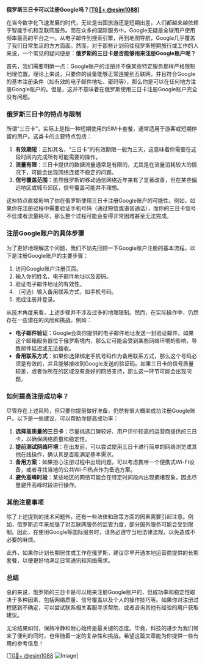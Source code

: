 **俄罗斯三日卡可以注册Google吗？[[TG💪+ @esim1088](https://t.me/s/esim1088)]**

在当今数字化飞速发展的时代，无论是出国旅游还是短期出差，人们都越来越依赖于智能手机和互联网服务。而在众多的国际服务中，Google无疑是全球用户使用频率最高的平台之一。从电子邮件到搜索引擎，再到地图导航，Google几乎覆盖了我们日常生活的方方面面。然而，对于那些计划前往俄罗斯短期旅行或工作的人来说，一个常见的疑问便是：**俄罗斯的三日卡是否能够用来注册Google账户呢？**

首先，我们需要明确一点：Google账户的注册并不像某些特定服务那样严格限制地理位置。理论上来说，只要你的设备能够正常连接到互联网，并且符合Google的基本注册条件（如有效的电子邮件地址、密码等），那么你是可以在任何地方注册Google账户的。但是，这并不意味着在俄罗斯使用三日卡注册Google账户完全没有问题。

### **俄罗斯三日卡的特点与限制**

所谓“三日卡”，实际上是指一种短期使用的SIM卡套餐，通常适用于游客或短期停留的用户。这类卡的主要特点包括：

1. **有效期短**：正如其名，“三日卡”的有效期限一般为三天，这意味着你需要在这段时间内完成所有可能需要的操作。
2. **流量有限**：三日卡提供的数据流量通常是有限的，尤其是在流量消耗较大的情况下，可能会出现网络连接不稳定的问题。
3. **信号覆盖范围**：虽然俄罗斯的移动通信网络近年来有了显著改善，但在某些偏远地区或城市郊区，信号覆盖可能并不理想。

这些特点直接影响了你在俄罗斯使用三日卡注册Google账户的可能性。例如，如果你在注册过程中需要验证手机号码（通过短信或语音通话），而你的三日卡信号不佳或者流量耗尽，那么整个过程可能会变得非常困难甚至无法完成。

### **注册Google账户的具体步骤**

为了更好地理解这个问题，我们不妨先回顾一下Google账户注册的基本流程。以下是注册Google账户的主要步骤：

1. 访问Google账户注册页面。
2. 输入你的姓名、电子邮件地址以及密码。
3. 验证电子邮件地址的有效性。
4. （可选）输入备用联系方式，如手机号码。
5. 完成注册并登录。

从技术角度来看，上述步骤并不涉及过多的地理限制。然而，在实际操作中，仍然存在一些潜在的风险和挑战。例如：

- **电子邮件验证**：Google会向你提供的电子邮件地址发送一封验证邮件。如果这个邮箱服务器位于俄罗斯境内，那么它可能会受到某些网络环境的影响，导致邮件延迟或无法接收。
- **备用联系方式**：如果你选择绑定手机号码作为备用联系方式，那么这个号码必须是有效的，并且能够接收到Google发送的验证码。如果三日卡的信号质量较差，或者你所在的区域没有良好的网络支持，那么这一环节可能会出现问题。

### **如何提高注册成功率？**

尽管存在上述风险，但只要你提前做好准备，仍然有很大概率成功注册Google账户。以下是一些建议，可以帮助你提高成功率：

1. **选择高质量的三日卡**：尽量挑选口碑较好、用户评价较高的运营商提供的三日卡，以确保网络质量和稳定性。
2. **提前测试网络环境**：在出发前，可以尝试使用三日卡进行简单的网络浏览或其他在线操作，确认其是否能满足基本需求。
3. **备用方案**：如果担心注册过程中出现问题，可以考虑携带一个便携式Wi-Fi设备，或者寻找当地的公共Wi-Fi热点作为备选方案。
4. **避免高峰时段**：某些地区的网络可能会在特定时间段内出现拥堵现象，因此尽量避开高峰时段进行操作。

### **其他注意事项**

除了上述提到的技术问题外，还有一些法律和政策方面的因素需要引起注意。例如，俄罗斯近年来加强了对互联网服务的监管力度，部分国外服务可能会受到限制。因此，在使用Google等国际服务时，请务必遵守当地法律法规，以免造成不必要的麻烦。

此外，如果你计划长期居住或工作在俄罗斯，建议尽早开通本地运营商提供的长期套餐，以便更好地满足日常通讯和网络需求。

### **总结**

总的来说，俄罗斯的三日卡是可以用来注册Google账户的，但成功率和稳定性取决于多种因素，包括网络质量、信号覆盖以及个人的操作技巧等。如果你对注册过程感到不确定，可以尝试联系相关客服寻求帮助，或者咨询其他有经验的用户获取建议。

无论结果如何，保持冷静和耐心始终是最关键的态度。毕竟，科技的进步为我们带来了便利的同时，也伴随着一定的复杂性和挑战。希望这篇文章能为你提供一些有用的参考信息！

[[TG💪+ @esim1088](https://t.me/s/esim1088) ![Image](https://i.postimg.cc/4NQfJmqS/Snipaste-2025-05-13-00-14-12.png)]